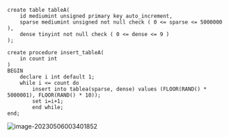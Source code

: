 ```
create table tableA(
    id mediumint unsigned primary key auto_increment,
    sparse mediumint unsigned not null check ( 0 <= sparse <= 5000000 ),
    dense tinyint not null check ( 0 <= dense <= 9 )
);
```

```
create procedure insert_tableA(
    in count int
)
BEGIN
    declare i int default 1;
    while i <= count do
        insert into tablea(sparse, dense) values (FLOOR(RAND() * 5000001), FLOOR(RAND() * 10));
        set i=i+1;
        end while;
end;
```

![image-20230506003401852](D:\Programs\Test01\image-20230506003401852.png)

